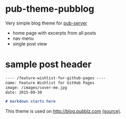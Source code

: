 # pub-theme-pubblog

Very simple blog theme for [pub-server](https://github.com/jldec/pub-server)

- home page with excerpts from all posts
- nav menu
- single post view

# sample post header

```md
---- /feature-wishlist-for-github-pages ----
name: Feature Wishlist for GitHub Pages
image: /images/cover-me.jpg
date: 2015-09-30

# markdown starts here
```

This theme is used on http://blog.pubblz.com [(source)](https://github.com/jldec/pubblog-src).
